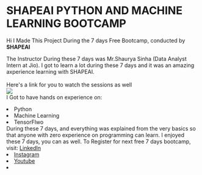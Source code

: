 # SHAPEAI PYTHON AND MACHINE LEARNING BOOTCAMP
Hi I Made This Project During the 7 days Free Bootcamp, conducted by <b> SHAPEAI</b>

 The Instructor During these 7 days was Mr.Shaurya Sinha (Data Analyst Intern at Jio). I got to learn a lot during these 7 days and it was an amazing axperience learning with SHAPEAI.
 <br><br>Here's a link for you to watch the sessions as well <br>
 <a href="https://www.youtube.com/watch?v=ygcpjxUQOBM&list=PL7zl8TDRnbulkeQlgM8Ggz9UcnhaeIkDp"><img src="https://github.com/ShapeAI/PYTHON-AND-DATA-ANALYTICS/blob/main/YOUTUBE%20THUMBNAIL-5.png"></a>
<br> I Got to have hands on experience on:
<li>Python
<li>Machine Learning
<li>TensorFlwo
<br>During these 7 days, and everything was explained from the very basics so that anyone with zero experience on programming can learn.
I enjoyed these 7 days, you can as well. To Register for next free 7 days bootcamp, visit: <a href="https:/www.shapeai.tech/>www.shapeai.tech</a>
<li><a href="https://in.linkedin.com/company/shapeai">LinkedIn</a>
<li><a href="https://www.instagram.com/shape.ai/?hl=en">Instagram</a>
<li><a href="https://www.youtube.com/c/DevTownIndia/">Youtube</a>
<li><a href="https://github.com/ShapeAI"></a>

 
